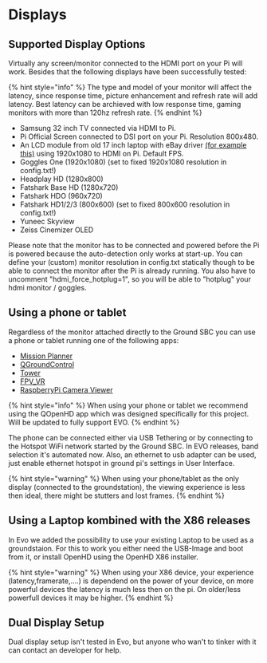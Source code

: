 # Displays

## Supported Display Options

Virtually any screen/monitor connected to the HDMI port on your Pi will work. Besides that the following displays have been successfully tested:

{% hint style="info" %}
The type and model of your monitor will affect the latency, since response time, picture enhancement and refresh rate will add latency. Best latency can be archieved with low response time, gaming monitors with more than 120hz refresh rate.
{% endhint %}

* Samsung 32 inch TV connected via HDMI to Pi.
* Pi Official Screen connected to DSI port on your Pi. Resolution 800x480.
* An LCD module from old 17 inch laptop with eBay driver [(for example this)](http://www.ebay.com/itm/HDMI-VGA-2AV-Lcd-controller-Board-VS-TY2662-V1-for-LCD-panel-Only-driver-board-/181596796562?hash=item2a48033692:g:TGEAAOSwQJhUdwFZ) using 1920x1080 to HDMI on Pi. Default FPS.
* Goggles One (1920x1080) (set to fixed 1920x1080 resolution in config.txt!)
* Headplay HD (1280x800)
* Fatshark Base HD (1280x720)
* Fatshark HDO (960x720)
* Fatshark HD1/2/3 (800x600) (set to fixed 800x600 resolution in config.txt!)
* Yuneec Skyview
* Zeiss Cinemizer OLED

Please note that the monitor has to be connected and powered before the Pi is powered because the auto-detection only works at start-up. You can define your (custom) monitor resolution in config.txt statically though to be able to connect the monitor after the Pi is already running.
You also have to uncomment "hdmi_force_hotplug=1", so you will be able to "hotplug" your hdmi monitor / goggles.

## Using a phone or tablet

Regardless of the monitor attached directly to the Ground SBC you can use a phone or tablet running one of the following apps:

* [Mission Planner](broken-reference)
* [QGroundControl](../ground-station-software/qgroundcontrol.md)
* [Tower](../ground-station-software/tower.md)
* [FPV\_VR](../ground-station-software/fpv\_vr.md)
* [RaspberryPi Camera Viewer](broken-reference)

{% hint style="info" %}
When using your phone or tablet we recommend using the QOpenHD app which was designed specifically for this project. Will be updated to fully support EVO.
{% endhint %}

The phone can be connected either via USB Tethering or by connecting to the Hotspot WiFi network started by the Ground SBC. In EVO releases, band selection it's automated now. Also, an ethernet to usb adapter can be used, just enable ethernet hotspot in ground pi's settings in User Interface.

{% hint style="warning" %}
When using your phone/tablet as the only display (connected to the groundstation), the viewing experience is less then ideal, there might be stutters and lost frames.
{% endhint %}

## Using a Laptop kombined with the X86 releases

In Evo we added the possibility to use your existing Laptop to be used as a groundstaion.
For this to work you either need the USB-Image and boot from it, or install OpenHD using the OpenHD X86 installer.


{% hint style="warning" %}
When using your X86 device, your experience (latency,framerate,....) is dependend on the power of your device, on more powerful devices the latency is much less then on the pi. On older/less powerfull devices it may be higher.
{% endhint %}


## Dual Display Setup

Dual display setup isn't tested in Evo, but anyone who wan't to tinker with it can contact an developer for help.
